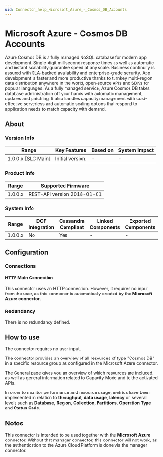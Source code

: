 ```yaml
---
uid: Connector_help_Microsoft_Azure_-_Cosmos_DB_Accounts
---
```


# Microsoft Azure - Cosmos DB Accounts

Azure Cosmos DB is a fully managed NoSQL database for modern app development. Single-digit millisecond response times as well as automatic and instant scalability guarantee speed at any scale. Business continuity is assured with SLA-backed availability and enterprise-grade security. App development is faster and more productive thanks to turnkey multi-region data distribution anywhere in the world, open-source APIs and SDKs for popular languages. As a fully managed service, Azure Cosmos DB takes database administration off your hands with automatic management, updates and patching. It also handles capacity management with cost-effective serverless and automatic scaling options that respond to application needs to match capacity with demand.

## About

### Version Info

| **Range**            | **Key Features** | **Based on** | **System Impact** |
|----------------------|------------------|--------------|-------------------|
| 1.0.0.x \[SLC Main\] | Initial version. | \-           | \-                |

### Product Info

| **Range** | **Supported Firmware**      |
|-----------|-----------------------------|
| 1.0.0.x   | REST-API version 2018-01-01 |

### System Info

| **Range** | **DCF Integration** | **Cassandra Compliant** | **Linked Components** | **Exported Components** |
|-----------|---------------------|-------------------------|-----------------------|-------------------------|
| 1.0.0.x   | No                  | Yes                     | \-                    | \-                      |

## Configuration

### Connections

#### HTTP Main Connection

This connector uses an HTTP connection. However, it requires no input from the user, as this connector is automatically created by the **Microsoft Azure connector**.

### Redundancy

There is no redundancy defined.

## How to use

The connector requires no user input.

The connector provides an overview of all resources of type "Cosmos DB" in a specific resource group as configured in the Microsoft Azure connector.

The General page gives you an overview of which resources are included, as well as general information related to Capacity Mode and to the activated APIs.

In order to monitor performance and resource usage, metrics have been implemented in relation to **throughput**, **data usage**, **latency** on several levels such as **Database**, **Region**, **Collection**, **Partitions**, **Operation Type** and **Status Code**.

## Notes

This connector is intended to be used together with the **Microsoft Azure** connector. Without that manager connector, this connector will not work, as the authentication to the Azure Cloud Platform is done via the manager connector.
